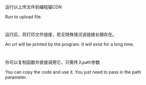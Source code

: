 # 
运行以上传文件到编程猫CDN

Run to upload file.
# 
运行后，将打印文件链接，若无特殊情况该链接长期存在。

An url will be printed by the program. It will exist for a long time.
# 
你可以复制函数并直接调用它，只需传入path参数

You can copy the code and use it. You just need to pass in the path parameter.
